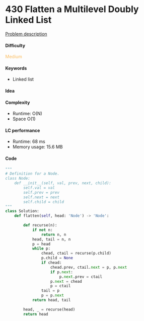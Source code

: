 430 Flatten a Multilevel Doubly Linked List
=======================
[Problem description](https://leetcode.com/problems/flatten-a-multilevel-doubly-linked-list/)

#### Difficulty
<span style="color:#FABC60">Medium</span>

#### Keywords
- Linked list

#### Idea


#### Complexity
- Runtime: O(N)
- Space O(1)

#### LC performance
- Runtime: 68 ms
- Memory usage: 15.6 MB

#### Code
```python
"""
# Definition for a Node.
class Node:
    def __init__(self, val, prev, next, child):
        self.val = val
        self.prev = prev
        self.next = next
        self.child = child
"""
class Solution:
    def flatten(self, head: 'Node') -> 'Node':
        
        def recurse(n):
            if not n:
                return n, n
            head, tail = n, n
            p = head
            while p:
                chead, ctail = recurse(p.child)
                p.child = None
                if chead:
                    chead.prev, ctail.next = p, p.next 
                    if p.next:
                        p.next.prev = ctail
                    p.next = chead
                    p = ctail
                tail = p
                p = p.next
            return head, tail 
        
        head, _ = recurse(head)
        return head
```